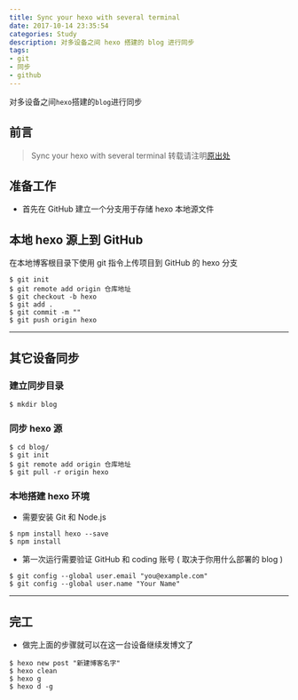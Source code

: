 ```yaml
---
title: Sync your hexo with several terminal
date: 2017-10-14 23:35:54
categories: Study
description: 对多设备之间 hexo 搭建的 blog 进行同步
tags: 
- git 
- 同步 
- github
---
```


对多设备之间`hexo`搭建的`blog`进行同步
<!--more-->

## 前言
> Sync your hexo with several terminal
> 转载请注明[原出处](https://blog.iamzhl.top/2017/10/14/Sync-your-hexo-with-several-terminal/)

## 准备工作

* 首先在 GitHub 建立一个分支用于存储 hexo 本地源文件

## 本地 hexo 源上到 GitHub 

在本地博客根目录下使用 git 指令上传项目到 GitHub 的 hexo 分支

```
$ git init           
$ git remote add origin 仓库地址    
$ git checkout -b hexo     
$ git add .       
$ git commit -m ""        
$ git push origin hexo    
```

--------------------------------------------------------------------

## 其它设备同步

### 建立同步目录

```
$ mkdir blog
```

### 同步 hexo 源

```
$ cd blog/
$ git init
$ git remote add origin 仓库地址
$ git pull -r origin hexo 
```

### 本地搭建 hexo 环境

* 需要安装 Git 和 Node.js 

```
$ npm install hexo --save
$ npm install 
```

* 第一次运行需要验证 GitHub 和 coding 账号 ( 取决于你用什么部署的 blog )

```
$ git config --global user.email "you@example.com"
$ git config --global user.name "Your Name"
```

------------------------------------------------------------------------

## 完工

* 做完上面的步骤就可以在这一台设备继续发博文了

```
$ hexo new post "新建博客名字" 
$ hexo clean 
$ hexo g
$ hexo d -g
```

